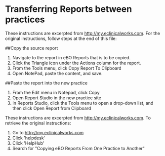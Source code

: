 # Transferring Reports between practices
These instructions are excerpted from http://my.eclinicalworks.com. For the original instructions, follow steps at the end of this file:

##Copy the source report
 1. Navigate to the report in eBO Reports that is to be copied.
 2. Click the Triangle icon under the Actions column for the report.
 3. From the Tools menu, click Copy Report To Clipboard
 4. Open NotePad, paste the content, and save.
 
##Paste the report into the new practice
 1. From the Edit menu in Notepad, click Copy
 2. Open Report Studio in the new practice site
 3. In Reports Studio, click the Tools menu to open a drop-down list, and then click Open Report from Clipboard

These instructions are excerpted from http://my.eclinicalworks.com. To retrieve the original instructions:
 1. Go to http://my.eclinicalworks.com
 2. Click 'helpdesk'
 3. Click 'HelpHub'
 4. Search for "Copying eBO Reports From One Practice to Another" 
